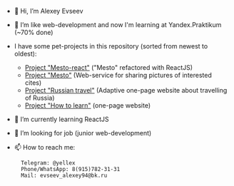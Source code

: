 - 👋 Hi, I’m Alexey Evseev
- 👀 I’m like web-development and now I'm learning at Yandex.Praktikum (~70% done)
- I have some pet-projects in this repository (sorted from newest to oldest):
    - [Project "Mesto-react"](https://github.com/yelex/mesto-react) ("Mesto" refactored with ReactJS)
    - [Project "Mesto"](https://github.com/yelex/mesto) (Web-service for sharing pictures of interested cites)
    - [Project "Russian travel"](https://github.com/yelex/russian-travel) (Adaptive one-page website about travelling of Russia)
    - [Project "How to learn"](https://github.com/yelex/how-to-learn) (one-page website)
    
- 🌱 I’m currently learning ReactJS
- 💞️ I’m looking for job (junior web-development)
- 📫 How to reach me:
        
        Telegram: @yellex
        Phone/WhatsApp: 8(915)782-31-31 
        Mail: evseev_alexey94@bk.ru

<!---
yelex/yelex is a ✨ special ✨ repository because its `README.md` (this file) appears on your GitHub profile.
You can click the Preview link to take a look at your changes.
--->
